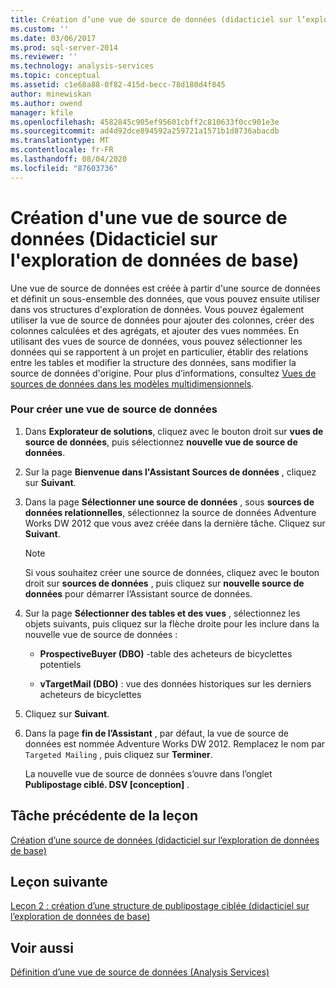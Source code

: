 ```yaml
---
title: Création d’une vue de source de données (didacticiel sur l’exploration de données de base) | Microsoft Docs
ms.custom: ''
ms.date: 03/06/2017
ms.prod: sql-server-2014
ms.reviewer: ''
ms.technology: analysis-services
ms.topic: conceptual
ms.assetid: c1e68a88-0f82-415d-becc-78d180d4f845
author: minewiskan
ms.author: owend
manager: kfile
ms.openlocfilehash: 4582845c905ef95601cbff2c810633f0cc901e3e
ms.sourcegitcommit: ad4d92dce894592a259721a1571b1d8736abacdb
ms.translationtype: MT
ms.contentlocale: fr-FR
ms.lasthandoff: 08/04/2020
ms.locfileid: "87603736"
---
```

# <a name="creating-a-data-source-view-basic-data-mining-tutorial"></a>Création d'une vue de source de données (Didacticiel sur l'exploration de données de base)
  Une vue de source de données est créée à partir d'une source de données et définit un sous-ensemble des données, que vous pouvez ensuite utiliser dans vos structures d'exploration de données. Vous pouvez également utiliser la vue de source de données pour ajouter des colonnes, créer des colonnes calculées et des agrégats, et ajouter des vues nommées. En utilisant des vues de source de données, vous pouvez sélectionner les données qui se rapportent à un projet en particulier, établir des relations entre les tables et modifier la structure des données, sans modifier la source de données d'origine. Pour plus d’informations, consultez [Vues de sources de données dans les modèles multidimensionnels](https://docs.microsoft.com/analysis-services/multidimensional-models/data-source-views-in-multidimensional-models).  
  
### <a name="to-create-a-data-source-view"></a>Pour créer une vue de source de données  
  
1.  Dans **Explorateur de solutions**, cliquez avec le bouton droit sur **vues de source de données**, puis sélectionnez **nouvelle vue de source de données**.  
  
2.  Sur la page **Bienvenue dans l'Assistant Sources de données** , cliquez sur **Suivant**.  
  
3.  Dans la page **Sélectionner une source de données** , sous **sources de données relationnelles**, sélectionnez la source de données Adventure Works DW 2012 que vous avez créée dans la dernière tâche. Cliquez sur **Suivant**.  
  
    > [!NOTE]  
    >  Si vous souhaitez créer une source de données, cliquez avec le bouton droit sur **sources de données** , puis cliquez sur **nouvelle source de données** pour démarrer l’Assistant source de données.  
  
4.  Sur la page **Sélectionner des tables et des vues** , sélectionnez les objets suivants, puis cliquez sur la flèche droite pour les inclure dans la nouvelle vue de source de données :  
  
    -   **ProspectiveBuyer (DBO)** -table des acheteurs de bicyclettes potentiels  
  
    -   **vTargetMail (DBO)** : vue des données historiques sur les derniers acheteurs de bicyclettes  
  
5.  Cliquez sur **Suivant**.  
  
6.  Dans la page **fin de l’Assistant** , par défaut, la vue de source de données est nommée Adventure Works DW 2012. Remplacez le nom par `Targeted Mailing` , puis cliquez sur **Terminer**.  
  
     La nouvelle vue de source de données s’ouvre dans l’onglet **Publipostage ciblé. DSV [conception]** .  
  
## <a name="previous-task-in-lesson"></a>Tâche précédente de la leçon  
 [Création d’une source de données &#40;didacticiel sur l’exploration de données de base&#41;](../../2014/tutorials/creating-a-data-source-basic-data-mining-tutorial.md)  
  
## <a name="next-lesson"></a>Leçon suivante  
 [Leçon 2 : création d’une structure de publipostage ciblée &#40;didacticiel sur l’exploration de données de base&#41;](../../2014/tutorials/lesson-2-building-a-targeted-mailing-structure-basic-data-mining-tutorial.md)  
  
## <a name="see-also"></a>Voir aussi  
 [Définition d’une vue de source de données &#40;Analysis Services&#41;](https://docs.microsoft.com/analysis-services/multidimensional-models/defining-a-data-source-view-analysis-services)  
  
  
